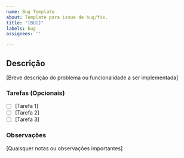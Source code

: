 ```yaml
---
name: Bug Template
about: Template para issue de bug/fix.
title: "[BUG]"
labels: bug
assignees: ''

---
```


## Descrição

[Breve descrição do problema ou funcionalidade a ser implementada]

### Tarefas (Opcionais)

- [ ] [Tarefa 1]
- [ ] [Tarefa 2]
- [ ] [Tarefa 3]

### Observações

[Quaisquer notas ou observações importantes]
